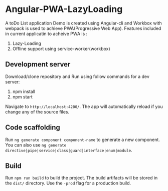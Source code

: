 # Angular-PWA-LazyLoading

A toDo List application Demo is created using Angular-cli and Workbox with webpack is used to achieve PWA(Progressive Web App).
Features included in current applicatin to acheive PWA is :
1) Lazy-Loading
2) Offline support using service-worker(workbox)


## Development server

Download/clone repository and Run using follow commands for a dev server:
  1. npm install
  2. npm start 
  
  Navigate to `http://localhost:4200/`. The app will automatically reload if you change any of the source files.

## Code scaffolding

Run `ng generate component component-name` to generate a new component. You can also use `ng generate directive|pipe|service|class|guard|interface|enum|module`.

## Build

Run `npm run build` to build the project. The build artifacts will be stored in the `dist/` directory. Use the `-prod` flag for a production build.
